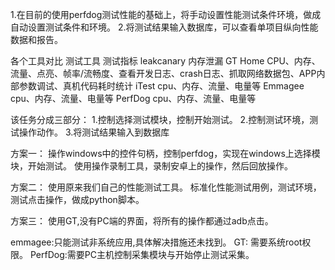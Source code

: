 1.在目前的使用perfdog测试性能的基础上，将手动设置性能测试条件环境，做成自动设置测试条件和环境。
2.将测试结果输入数据库，可以查看单项目纵向性能数据和报告。

各个工具对比
测试工具    测试指标
leakcanary	内存泄漏
GT Home	    CPU、内存、流量、点亮、帧率/流畅度、查看开发日志、crash日志、抓取网络数据包、APP内部参数调试、真机代码耗时统计
iTest	    cpu、内存、流量、电量等
Emmagee	    cpu、内存、流量、电量等
PerfDog	    cpu、内存、流量、电量等

该任务分成三部分：
1.控制选择测试模块，控制开始测试。
2.控制测试环境，测试操作动作。
3.将测试结果输入到数据库


方案一：
操作windows中的控件句柄，控制perfdog，实现在windows上选择模块，开始测试。
使用操作录制工具，录制安卓上的操作，然后回放操作。

方案二：
使用原来我们自己的性能测试工具。
标准化性能测试用例，测试环境，测试点击操作，做成python脚本。

方案三：
使用GT,没有PC端的界面，将所有的操作都通过adb点击。


emmagee:只能测试非系统应用,具体解决措施还未找到。
GT: 需要系统root权限。
PerfDog:需要PC主机控制采集模块与开始停止测试采集。

